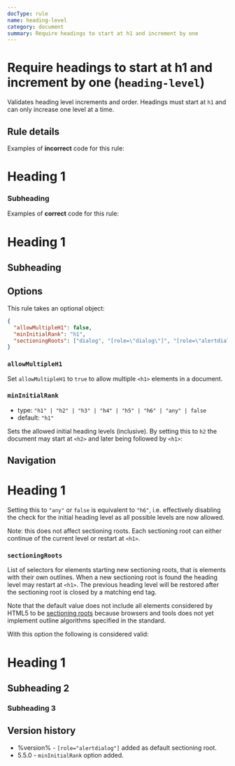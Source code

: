 ```yaml
---
docType: rule
name: heading-level
category: document
summary: Require headings to start at h1 and increment by one
---
```


# Require headings to start at h1 and increment by one (`heading-level`)

Validates heading level increments and order. Headings must start at `h1` and
can only increase one level at a time.

## Rule details

Examples of **incorrect** code for this rule:

<validate name="incorrect" rules="heading-level">
    <h1>Heading 1</h1>
    <h3>Subheading</h3>
</validate>

Examples of **correct** code for this rule:

<validate name="correct" rules="heading-level">
    <h1>Heading 1</h1>
    <h2>Subheading</h2>
</validate>

## Options

This rule takes an optional object:

```json
{
  "allowMultipleH1": false,
  "minInitialRank": "h1",
  "sectioningRoots": ["dialog", "[role=\"dialog\"]", "[role=\"alertdialog\"]"]
}
```

### `allowMultipleH1`

Set `allowMultipleH1` to `true` to allow multiple `<h1>` elements in a document.

### `minInitialRank`

- type: `"h1" | "h2" | "h3" | "h4" | "h5" | "h6" | "any" | false`
- default: `"h1"`

Sets the allowed initial heading levels (inclusive).
By setting this to `h2` the document may start at `<h2>` and later being followed by `<h1>`:

<validate name="min-initial-rank" rules="heading-level" heading-level='{"minInitialRank": "h2"}'>
    <nav>
        <h2>Navigation</h2>
    </nav>
    <h1>Heading 1</h1>
</validate>

Setting this to `"any"` or `false` is equivalent to `"h6"`, i.e. effectively disabling the check for the initial heading level as all possible levels are now allowed.

Note: this does not affect sectioning roots.
Each sectioning root can either continue of the current level or restart at `<h1>`.

### `sectioningRoots`

List of selectors for elements starting new sectioning roots, that is elements with their own outlines.
When a new sectioning root is found the heading level may restart at `<h1>`.
The previous heading level will be restored after the sectioning root is closed by a matching end tag.

Note that the default value does not include all elements considered by HTML5 to be [sectioning roots][html5-sectioning-root] because browsers and tools does not yet implement outline algorithms specified in the standard.

With this option the following is considered valid:

<validate name="sectioning-root" rules="heading-level">
    <h1>Heading 1</h1>
    <h2>Subheading 2</h2>
    <dialog>
        <!-- new sectioning root, heading level can restart at h1 -->
        <h1>Dialog header</h1>
    </dialog>
    <!-- after dialog the level is restored -->
    <h3>Subheading 3</h2>
</validate>

[html5-sectioning-root]: https://html.spec.whatwg.org/multipage/sections.html#sectioning-root

## Version history

- %version% - `[role="alertdialog"]` added as default sectioning root.
- 5.5.0 - `minInitialRank` option added.

